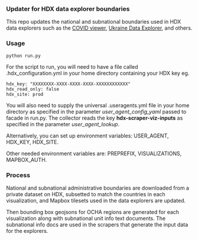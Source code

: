 ### Updater for HDX data explorer boundaries

This repo updates the national and subnational boundaries used in HDX data explorers such as the [COVID viewer](https://data.humdata.org/visualization/covid19-humanitarian-operations/), [Ukraine Data Explorer](https://data.humdata.org/visualization/ukraine-humanitarian-operations/), and others.

### Usage

    python run.py

For the script to run, you will need to have a file called .hdx_configuration.yml in your home directory containing your HDX key eg.

    hdx_key: "XXXXXXXX-XXXX-XXXX-XXXX-XXXXXXXXXXXX"
    hdx_read_only: false
    hdx_site: prod
    
You will also need to supply the universal .useragents.yml file in your home directory as specified in the parameter *user_agent_config_yaml* passed to facade in run.py. The collector reads the key **hdx-scraper-viz-inputs** as specified in the parameter *user_agent_lookup*.
 
Alternatively, you can set up environment variables: USER_AGENT, HDX_KEY, HDX_SITE.
 
Other needed environment variables are: PREPREFIX, VISUALIZATIONS, MAPBOX_AUTH.

### Process

National and subnational administrative boundaries are downloaded from a private dataset on HDX, subsetted to match the countries in each visualization, and Mapbox tilesets used in the data explorers are updated.

Then bounding box geojsons for OCHA regions are generated for each visualization along with subnational unit info text documents. The subnational info docs are used in the scrapers that generate the input data for the explorers.
